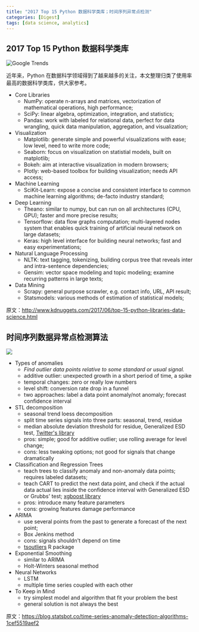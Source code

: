 ```yaml
---
title: "2017 Top 15 Python 数据科学类库；时间序列异常点检测"
categories: [Digest]
tags: [data science, analytics]
---
```


## 2017 Top 15 Python 数据科学类库

![Google Trends](/cnblogs/images/digest/google-trends.png)

近年来，Python 在数据科学领域得到了越来越多的关注，本文整理归类了使用率最高的数据科学类库，供大家参考。

* Core Libraries
  * NumPy: operate n-arrays and matrices, vectorization of mathematical operations, high performance;
  * SciPy: linear algebra, optimization, integration, and statistics;
  * Pandas: work with labeled for relational data, perfect for data wrangling, quick data manipulation, aggregation, and visualization;
* Visualization
  * Matplotlib: generate simple and powerful visualizations with ease; low level, need to write more code;
  * Seaborn: focus on visualization on statistial models, built on matplotlib;
  * Bokeh: aim at interactive visualization in modern browsers;
  * Plotly: web-based toolbox for building visualization; needs API access;
* Machine Learning
  * SciKit-Learn: expose a concise and consistent interface to common machine learning algorithms; de-facto industry standard;
* Deep Learning
  * Theano: similar to numpy, but can run on all architectures (CPU, GPU); faster and more precise results;
  * Tensorflow: data flow graphs computation; multi-layered nodes system that enables quick training of artificial neural network on large datasets;
  * Keras: high level interface for building neural networks; fast and easy experimentations;
* Natural Language Processing
  * NLTK: text tagging, tokenizing, building corpus tree that reveals inter and intra-sentence dependencies;
  * Gensim: vector space modeling and topic modeling; examine recurring patterns in large texts;
* Data Mining
  * Scrapy: general purpose scrawler, e.g. contact info, URL, API result;
  * Statsmodels: various methods of estimation of statistical models;

原文：http://www.kdnuggets.com/2017/06/top-15-python-libraries-data-science.html

<!-- more -->

## 时间序列数据异常点检测算法

![](/cnblogs/images/digest/time-series-anomaly-detection.png)

* Types of anomalies
  * *Find outlier data points relative to some standard or usual signal.*
  * additive outlier: unexpected growth in a short period of time, a spike
  * temporal changes: zero or really low numbers
  * level shift: conversion rate drop in a funnel
  * two approaches: label a data point anomaly/not anomaly; forecast confidence interval
* STL decomposition
  * seasonal trend loess decomposition
  * split time series signals into three parts: seasonal, trend, residue
  * median absolute deviation threshold for residue, Generalized ESD test, [Twitter's library](https://github.com/twitter/AnomalyDetection)
  * pros: simple; good for additive outlier; use rolling average for level change;
  * cons: less tweaking options; not good for signals that change dramatically
* Classification and Regression Trees
  * teach trees to classify anomaly and non-anomaly data points; requires labeled datasets;
  * teach CART to predict the next data point, and check if the actual data actual lies inside the confidence interval with Generalized ESD or Grubbs' test; [xgboost library](https://github.com/dmlc/xgboost)
  * pros: introduce many feature parameters
  * cons: growing features damage performance
* ARIMA
  * use several points from the past to generate a forecast of the next point;
  * Box Jenkins method
  * cons: signals shouldn't depend on time
  * [tsoutliers](https://cran.r-project.org/web/packages/tsoutliers/tsoutliers.pdf) R package
* Exponential Smoothing
  * similar to ARIMA
  * Holt-Winters seasonal method
* Neural Networks
  * LSTM
  * multiple time series coupled with each other
* To Keep in Mind
  * try simplest model and algorithm that fit your problem the best
  * general solution is not always the best

原文：https://blog.statsbot.co/time-series-anomaly-detection-algorithms-1cef5519aef2
